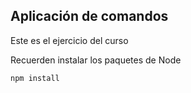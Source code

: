 


## Aplicación de comandos

Este es el ejercicio del curso

Recuerden instalar los paquetes de Node

```
npm install
```